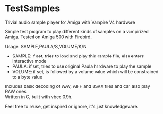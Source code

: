 # TestSamples
Trivial audio sample player for Amiga with Vampire V4 hardware

Simple test program to play different kinds of samples on a vampirized Amiga.
Tested on Amiga 500 with Firebird.

Usage: SAMPLE,PAULA/S,VOLUME/K/N

  * SAMPLE: if set, tries to load and play this sample file, else enters interactive mode
  * PAULA: if set, tries to use original Paula hardware to play the sample
  * VOLUME: if set, is followed by a volume value which will be constrained to a byte value

Includes basic decoding of WAV, AIFF and 8SVX files and can also play RAW ones.<br>
Written in C, built with vbcc 0.9h.

Feel free to reuse, get inspired or ignore, it's just knowledgeware.

